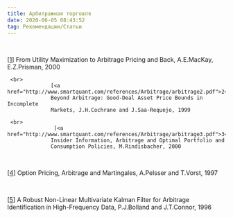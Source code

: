 ```yaml
---
title: Арбитражная торговля
date: 2020-06-05 08:43:52
tag: Рекомендации/Статьи
---
```


<br>

   
<p class="references">
                  [<a href="http://www.smartquant.com/references/Arbitrage/arbitrage1.pdf">1</a>]
                  From Utility Maximization to Arbitrage Pricing and Back,
                  A.E.MacKay, E.Z.Prisman, 2000
        
     <br>
                  [<a href="http://www.smartquant.com/references/Arbitrage/arbitrage2.pdf">2</a>]
                  Beyond Arbitrage: Good-Deal Asset Price Bounds in Incomplete
                  Markets, J.H.Cochrane and J.Saa-Requejo, 1999

     <br> 
                   [<a href="http://www.smartquant.com/references/Arbitrage/arbitrage3.pdf">3</a>]
                  Insider Information, Arbitrage and Optimal Portfolio and
                  Consumption Policies, M.Rindisbacher, 2000
   <br>

[<a href="http://www.smartquant.com/references/Arbitrage/arbitrage4.pdf">4</a>]
Option Pricing, Arbitrage and Martingales, A.Pelsser and T.Vorst, 1997

<br>

[<a href="http://www.smartquant.com/references/Arbitrage/arbitrage5.pdf">5</a>]
A Robust Non-Linear Multivariate Kalman Filter for Arbitrage Identification in
High-Frequency Data, P.J.Bolland and J.T.Connor, 1996  

</p>  
